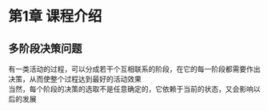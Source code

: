 # 第1章 课程介绍

## 多阶段决策问题
有一类活动的过程，可以分成若干个互相联系的阶段，在它的每一阶段都需要作出决策，从而使整个过程达到最好的活动效果  
当然，每个阶段的决策的选取不是任意确定的，它依赖于当前的状态，又会影响以后的发展

